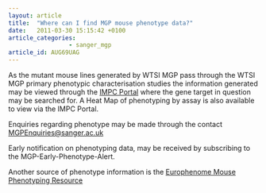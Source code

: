 ```yaml
---
layout: article
title:  "Where can I find MGP mouse phenotype data?"
date:   2011-03-30 15:15:42 +0100
article_categories: 
                 - sanger_mgp
article_id: AUG69UAG
---
```


As the mutant mouse lines generated by WTSI MGP pass through the WTSI MGP primary phenotypic characterisation studies the information generated may be viewed through the [IMPC Portal][link-impc] where the gene target in question may be searched for. A Heat Map of phenotyping by assay is also available to view via the IMPC Portal.

Enquiries regarding phenotype may be made through the contact [MGPEnquiries@sanger.ac.uk][email-sanger]

Early notification on phenotyping data, may be received by subscribing to the MGP-Early-Phenotype-Alert.

Another source of phenotype information is the [Europhenome Mouse Phenotyping Resource][link-europhenome]

[link-europhenome]: https://www.europhenome.org
[link-impc]: https://www.mousephenotype.org/
[email-sanger]: mailto:MGPEnquiries@sanger.ac.uk
